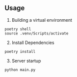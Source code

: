 ## Usage
1. Building a virtual environment
```
poetry shell
source .venv/Scripts/activate
```
2. Install Dependencies
```
poetry install
```

3. Server startup
```
python main.py
```
